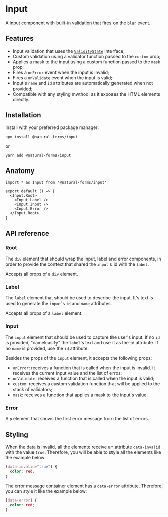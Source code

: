 # Input

A input component with built-in validation that fires on the [`blur`](https://developer.mozilla.org/en-US/docs/Web/API/Element/blur_event)
event.

## Features

- Input validation that uses the [`ValidityState`](https://developer.mozilla.org/en-US/docs/Web/API/ValidityState) interface;
- Custom validation using a validator function passed to the `custom` prop;
- Applies a mask to the input using a custom function passed to the `mask` prop;
- Fires a `onError` event when the input is invalid;
- Fires a `onValidate` event when the input is valid;
- Input's `name` and `id` attributes are automatically generated when not provided;
- Compatible with any styling mwthod, as it exposes the HTML elements directly.

## Installation

Install with your preferred package manager:

```
npm install @natural-forms/input
```

or

```
yarn add @natural-forms/input
```

## Anatomy

```tsx
import * as Input from '@natural-forms/input'

export default () => {
  <Input.Root>
    <Input.Label />
    <Input.Input />
    <Input.Error />
  </Input.Root>
}
```

## API reference

### Root

The `div` element that should wrap the input, label and error components,
in order to provide the context that shared the `input`'s id with the `label`.

Accepts all props of a `div` element.

### Label

The `label` element that should be used to describe the input. It's text is used
to generate the `input`'s `id` and `name` attributes.

Accepts all props of a `label` element.

### Input

The `input` element that should be used to capture the user's input. If no `id`
is provided, "camelcasify" the `label`'s text and use it as the `id` attribute.
If no `name` is provided, use the `id` attribute.

Besides the props of the `input` element, it accepts the following props:

- `onError`: receives a function that is called when the input is invalid. It receives the current input value and the list of erros;
- `onValidate`: receives a function that is called when the input is valid;
- `custom`: receives a custom validation function that will be applied to the stack of validators;
- `mask`: receives a function that applies a mask to the input's value.

### Error

A `p` element that shows the first error message from the list of errors.

## Styling

When the data is invalid, all the elemente receive an attribute `data-invalid`
with the value `true`. Therefore, you will be able to style all the elements
like the example below:

```css
[data-invalid="true"] {
  color: red;
}
```

The error message container element has a `data-error` attribute. Therefore,
you can style it like the example below:

```css
[data-error] {
  color: red;
}
```
